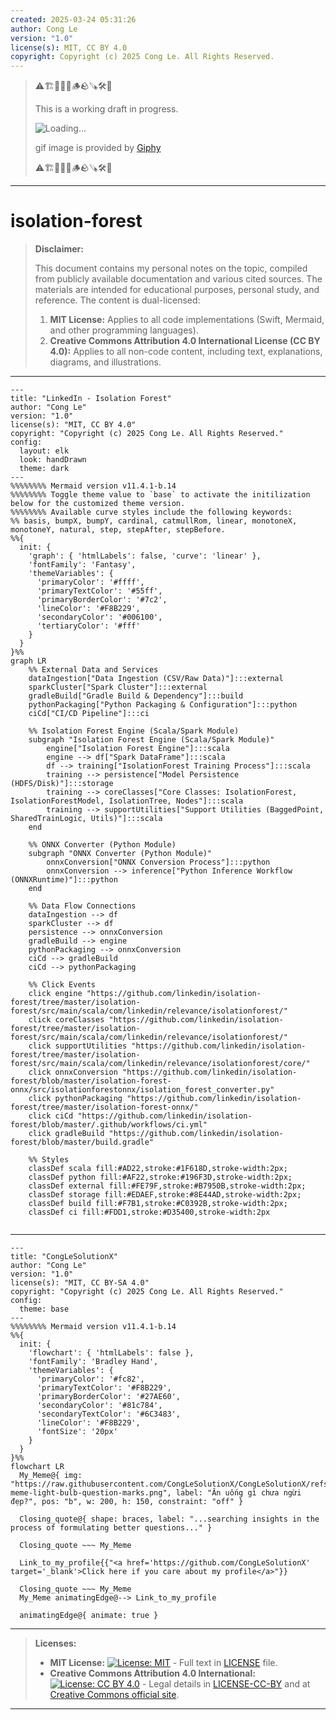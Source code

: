 ```yaml
---
created: 2025-03-24 05:31:26
author: Cong Le
version: "1.0"
license(s): MIT, CC BY 4.0
copyright: Copyright (c) 2025 Cong Le. All Rights Reserved.
---
```


> ⚠️🏗️🚧🦺🧱🪵🪨🪚🛠️👷
> 
> This is a working draft in progress.
> 
> ![Loading...](https://media1.giphy.com/media/v1.Y2lkPTc5MGI3NjExcWwxc29rZmVjZTN0d3Zkdzd0OWhhajRoOTlxbDd2MWY0cXN4N2N1cyZlcD12MV9pbnRlcm5hbF9naWZfYnlfaWQmY3Q9Zw/l0He4fJxPCbfqv7Xi/giphy.gif)
> 
> gif image is provided by [Giphy](https://giphy.com)
> 
> ⚠️🏗️🚧🦺🧱🪵🪨🪚🛠️👷

----


# isolation-forest
> **Disclaimer:**
>
> This document contains my personal notes on the topic,
> compiled from publicly available documentation and various cited sources.
> The materials are intended for educational purposes, personal study, and reference.
> The content is dual-licensed:
> 1. **MIT License:** Applies to all code implementations (Swift, Mermaid, and other programming languages).
> 2. **Creative Commons Attribution 4.0 International License (CC BY 4.0):** Applies to all non-code content, including text, explanations, diagrams, and illustrations.
---



```mermaid
---
title: "LinkedIn - Isolation Forest"
author: "Cong Le"
version: "1.0"
license(s): "MIT, CC BY 4.0"
copyright: "Copyright (c) 2025 Cong Le. All Rights Reserved."
config:
  layout: elk
  look: handDrawn
  theme: dark
---
%%%%%%%% Mermaid version v11.4.1-b.14
%%%%%%%% Toggle theme value to `base` to activate the initilization below for the customized theme version.
%%%%%%%% Available curve styles include the following keywords:
%% basis, bumpX, bumpY, cardinal, catmullRom, linear, monotoneX, monotoneY, natural, step, stepAfter, stepBefore.
%%{
  init: {
    'graph': { 'htmlLabels': false, 'curve': 'linear' },
    'fontFamily': 'Fantasy',
    'themeVariables': {
      'primaryColor': '#ffff',
      'primaryTextColor': '#55ff',
      'primaryBorderColor': '#7c2',
      'lineColor': '#F8B229',
      'secondaryColor': '#006100',
      'tertiaryColor': '#fff'
    }
  }
}%%
graph LR
    %% External Data and Services
    dataIngestion["Data Ingestion (CSV/Raw Data)"]:::external
    sparkCluster["Spark Cluster"]:::external
    gradleBuild["Gradle Build & Dependency"]:::build
    pythonPackaging["Python Packaging & Configuration"]:::python
    ciCd["CI/CD Pipeline"]:::ci

    %% Isolation Forest Engine (Scala/Spark Module)
    subgraph "Isolation Forest Engine (Scala/Spark Module)"
        engine["Isolation Forest Engine"]:::scala
        engine --> df["Spark DataFrame"]:::scala
        df --> training["IsolationForest Training Process"]:::scala
        training --> persistence["Model Persistence (HDFS/Disk)"]:::storage
        training --> coreClasses["Core Classes: IsolationForest, IsolationForestModel, IsolationTree, Nodes"]:::scala
        training --> supportUtilities["Support Utilities (BaggedPoint, SharedTrainLogic, Utils)"]:::scala
    end

    %% ONNX Converter (Python Module)
    subgraph "ONNX Converter (Python Module)"
        onnxConversion["ONNX Conversion Process"]:::python
        onnxConversion --> inference["Python Inference Workflow (ONNXRuntime)"]:::python
    end

    %% Data Flow Connections
    dataIngestion --> df
    sparkCluster --> df
    persistence --> onnxConversion
    gradleBuild --> engine
    pythonPackaging --> onnxConversion
    ciCd --> gradleBuild
    ciCd --> pythonPackaging

    %% Click Events
    click engine "https://github.com/linkedin/isolation-forest/tree/master/isolation-forest/src/main/scala/com/linkedin/relevance/isolationforest/"
    click coreClasses "https://github.com/linkedin/isolation-forest/tree/master/isolation-forest/src/main/scala/com/linkedin/relevance/isolationforest/"
    click supportUtilities "https://github.com/linkedin/isolation-forest/tree/master/isolation-forest/src/main/scala/com/linkedin/relevance/isolationforest/core/"
    click onnxConversion "https://github.com/linkedin/isolation-forest/blob/master/isolation-forest-onnx/src/isolationforestonnx/isolation_forest_converter.py"
    click pythonPackaging "https://github.com/linkedin/isolation-forest/tree/master/isolation-forest-onnx/"
    click ciCd "https://github.com/linkedin/isolation-forest/blob/master/.github/workflows/ci.yml"
    click gradleBuild "https://github.com/linkedin/isolation-forest/blob/master/build.gradle"

    %% Styles
    classDef scala fill:#AD22,stroke:#1F618D,stroke-width:2px;
    classDef python fill:#AF22,stroke:#196F3D,stroke-width:2px;
    classDef external fill:#FE79F,stroke:#B7950B,stroke-width:2px;
    classDef storage fill:#EDAEF,stroke:#8E44AD,stroke-width:2px;
    classDef build fill:#F7B1,stroke:#C0392B,stroke-width:2px;
    classDef ci fill:#FDD1,stroke:#D35400,stroke-width:2px
    
```



---

<!-- 
```mermaid
%% Current Mermaid version
info
```  -->


```mermaid
---
title: "CongLeSolutionX"
author: "Cong Le"
version: "1.0"
license(s): "MIT, CC BY-SA 4.0"
copyright: "Copyright (c) 2025 Cong Le. All Rights Reserved."
config:
  theme: base
---
%%%%%%%% Mermaid version v11.4.1-b.14
%%{
  init: {
    'flowchart': { 'htmlLabels': false },
    'fontFamily': 'Bradley Hand',
    'themeVariables': {
      'primaryColor': '#fc82',
      'primaryTextColor': '#F8B229',
      'primaryBorderColor': '#27AE60',
      'secondaryColor': '#81c784',
      'secondaryTextColor': '#6C3483',
      'lineColor': '#F8B229',
      'fontSize': '20px'
    }
  }
}%%
flowchart LR
  My_Meme@{ img: "https://raw.githubusercontent.com/CongLeSolutionX/CongLeSolutionX/refs/heads/main/assets/images/My-meme-light-bulb-question-marks.png", label: "Ăn uống gì chưa ngừi đẹp?", pos: "b", w: 200, h: 150, constraint: "off" }

  Closing_quote@{ shape: braces, label: "...searching insights in the process of formulating better questions..." }

  Closing_quote ~~~ My_Meme
    
  Link_to_my_profile{{"<a href='https://github.com/CongLeSolutionX' target='_blank'>Click here if you care about my profile</a>"}}

  Closing_quote ~~~ My_Meme
  My_Meme animatingEdge@--> Link_to_my_profile
  
  animatingEdge@{ animate: true }

```

---
> **Licenses:**
>
> - **MIT License:**  [![License: MIT](https://img.shields.io/badge/License-MIT-yellow.svg)](LICENSE) - Full text in [LICENSE](LICENSE) file.
> - **Creative Commons Attribution 4.0 International:** [![License: CC BY 4.0](https://licensebuttons.net/l/by/4.0/88x31.png)](LICENSE-CC-BY) - Legal details in [LICENSE-CC-BY](LICENSE-CC-BY) and at [Creative Commons official site](http://creativecommons.org/licenses/by/4.0/).
> 
---
